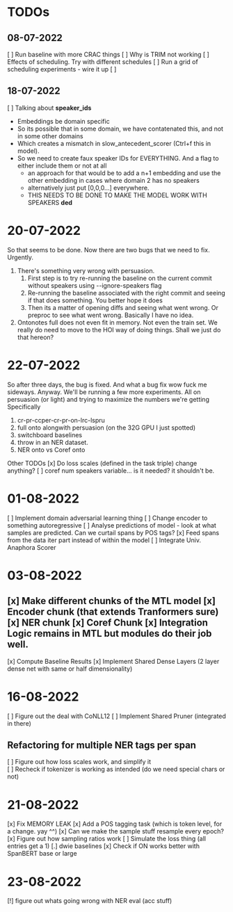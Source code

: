 # TODOs

## 08-07-2022

[ ] Run baseline with more CRAC things
[ ] Why is TRIM not working
[ ] Effects of scheduling. Try with different schedules
[ ] Run a grid of scheduling experiments - wire it up
[ ]

## 18-07-2022

[ ] Talking about **speaker_ids**

- Embeddings be domain specific
- So its possible that in some domain, we have contatenated this, and not in some other domains
- Which creates a mismatch in slow_antecedent_scorer (Ctrl+f this in model).
- So we need to create faux speaker IDs for EVERYTHING. And a flag to either include them or not at all
    - an approach for that would be to add a n+1 embedding and use the other embedding
      in cases where domain 2 has no speakers
    - alternatively just put [0,0,0...] everywhere.
    - THIS NEEDS TO BE DONE TO MAKE THE MODEL WORK WITH SPEAKERS **ded**

# 20-07-2022

So that seems to be done. Now there are two bugs that we need to fix. Urgently.

1. There's something very wrong with persuasion.
    1. First step is to try re-running the baseline on the current commit without speakers using --ignore-speakers flag
    2. Re-running the baseline associated with the right commit and seeing if that does something. You better hope it does
    3. Then its a matter of opening diffs and seeing what went wrong. Or preproc to see what went wrong.
       Basically I have no idea.
2. Ontonotes full does not even fit in memory. Not even the train set.
   We really do need to move to the HOI way of doing things.
   Shall we just do that hereon?

# 22-07-2022

So after three days, the bug is fixed. And what a bug fix wow fuck me sideways. Anyway.
We'll be running a few more experiments. All on persuasion (or light) and trying to maximize the numbers we're getting
Specifically

1. cr-pr-ccper-cr-pr-on-lrc-lspru
2. full onto alongwith persuasion (on the 32G GPU I just spotted)
3. switchboard baselines
4. throw in an NER dataset.
5. NER onto vs Coref onto

Other TODOs
[x] Do loss scales (defined in the task triple) change anything?
[ ] coref num speakers variable... is it needed? it shouldn't be.

# 01-08-2022

[ ] Implement domain adversarial learning thing
[ ] Change encoder to something autoregressive
[ ] Analyse predictions of model - look at what samples are predicted. Can we curtail spans by POS tags?
[x] Feed spans from the data iter part instead of within the model
[ ] Integrate Univ. Anaphora Scorer

# 03-08-2022

[x] Make different chunks of the MTL model
[x] Encoder chunk (that extends Tranformers sure)
[x] NER chunk
[x] Coref Chunk
[x] Integration Logic remains in MTL but modules do their job well.
--------    
[x] Compute Baseline Results
[x] Implement Shared Dense Layers (2 layer dense net with same or half dimensionality)

# 16-08-2022

[ ] Figure out the deal with CoNLL12
[ ] Implement Shared Pruner (integrated in there)

## Refactoring for multiple NER tags per span

[ ] Figure out how loss scales work, and simplify it\
[ ] Recheck if tokenizer is working as intended (do we need special chars or not)

# 21-08-2022

[x] Fix MEMORY LEAK
[x] Add a POS tagging task (which is token level, for a change. yay ^^)
[x] Can we make the sample stuff resample every epoch?
[x] Figure out how sampling ratios work
[ ] Simulate the loss thing (all entries get a 1)
[.] dwie baselines
[x] Check if ON works better with SpanBERT base or large

# 23-08-2022

[!] figure out whats going wrong with NER eval (acc stuff)
